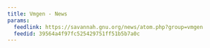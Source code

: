 ```yaml
---
title: Vmgen - News
params:
  feedlink: https://savannah.gnu.org/news/atom.php?group=vmgen
  feedid: 39564a4f97fc525429751ff51b5b7a0c
---
```

